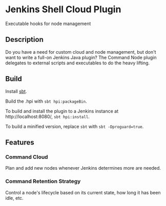 # Jenkins Shell Cloud Plugin

Executable hooks for node management

## Description

Do you have a need for custom cloud and node management, but don't want to write a full-on Jenkins Java plugin? The
Command Node plugin delegates to external scripts and executables to do the heavy lifting.

## Build

Install [sbt](http://www.scala-sbt.org/download.html).

Build the .hpi with `sbt hpi:packageBin`.

To build and install the plugin to a Jenkins instance at http://localhost:8080/, `sbt hpi:install`.

To build a minified version, replace `sbt` with `sbt -Dproguard=true`.

## Features

### Command Cloud

Plan and add new nodes whenever Jenkins determines more are needed.

### Command Retention Strategy

Control a node's lifecycle based on its current state, how long it has been idle, etc.
